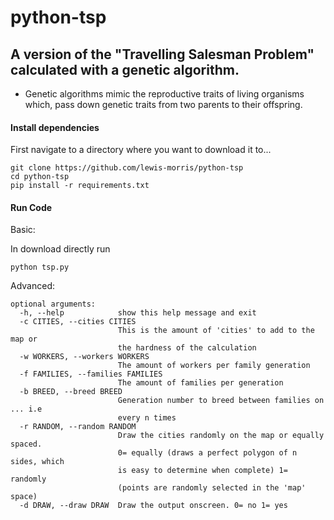 # python-tsp

## A version of the "Travelling Salesman Problem" calculated with a genetic algorithm.

- Genetic algorithms mimic the reproductive traits of living organisms which, pass down genetic traits from two parents to their offspring.


#### Install dependencies

First navigate to a directory where you want to download it to...

```
git clone https://github.com/lewis-morris/python-tsp
cd python-tsp
pip install -r requirements.txt

```

#### Run Code


Basic:

In download directly run 

```
python tsp.py
```

Advanced:

```
optional arguments:
  -h, --help            show this help message and exit
  -c CITIES, --cities CITIES
                        This is the amount of 'cities' to add to the map or
                        the hardness of the calculation
  -w WORKERS, --workers WORKERS
                        The amount of workers per family generation
  -f FAMILIES, --families FAMILIES
                        The amount of families per generation
  -b BREED, --breed BREED
                        Generation number to breed between families on ... i.e
                        every n times
  -r RANDOM, --random RANDOM
                        Draw the cities randomly on the map or equally spaced.
                        0= equally (draws a perfect polygon of n sides, which
                        is easy to determine when complete) 1= randomly
                        (points are randomly selected in the 'map' space)
  -d DRAW, --draw DRAW  Draw the output onscreen. 0= no 1= yes

```
